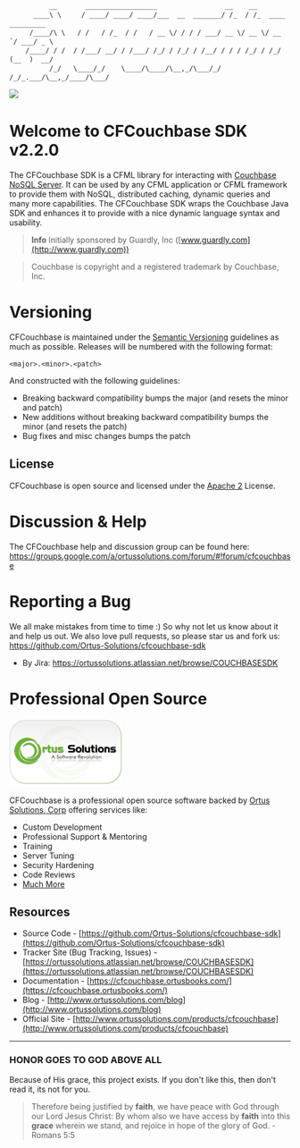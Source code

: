 ```
	      __       __________________                 __    __                  
	  ____\ \     / ____/ ____/ ____/___  __  _______/ /_  / /_  ____ _________ 
	 /____/\ \   / /   / /_  / /   / __ \/ / / / ___/ __ \/ __ \/ __ `/ ___/ _ \
	/____/ / /  / /___/ __/ / /___/ /_/ / /_/ / /__/ / / / /_/ / /_/ (__  )  __/
	      /_/   \____/_/    \____/\____/\__,_/\___/_/ /_/_.___/\__,_/____/\___/ 
```                                                                        

<img src="../images/cfcouchbase-185-logo.png">

# Welcome to CFCouchbase SDK v2.2.0

The CFCouchbase SDK is a CFML library for interacting with [Couchbase NoSQL Server](http://www.couchbase.com). It can be used by any CFML application or CFML framework to provide them with NoSQL, distributed caching, dynamic queries and many more capabilities. The CFCouchbase SDK wraps the Couchbase Java SDK and enhances it to provide with a nice dynamic language syntax and usability.

> **Info** Initially sponsored by Guardly, Inc ([www.guardly.com](http://www.guardly.com))

> Couchbase is copyright and a registered trademark by Couchbase, Inc.

# Versioning
CFCouchbase is maintained under the [Semantic Versioning](http://semver.org) guidelines as much as possible.  Releases will be numbered with the following format:

```
<major>.<minor>.<patch>
```

And constructed with the following guidelines:

* Breaking backward compatibility bumps the major (and resets the minor and patch)
* New additions without breaking backward compatibility bumps the minor (and resets the patch)
* Bug fixes and misc changes bumps the patch

## License
CFCouchbase is open source and licensed under the [Apache 2](http://www.apache.org/licenses/LICENSE-2.0.html) License.

# Discussion & Help
The CFCouchbase help and discussion group can be found here: https://groups.google.com/a/ortussolutions.com/forum/#!forum/cfcouchbase

# Reporting a Bug
We all make mistakes from time to time :) So why not let us know about it and help us out.  We also love pull requests, so please star us and fork us: https://github.com/Ortus-Solutions/cfcouchbase-sdk
* By Jira: https://ortussolutions.atlassian.net/browse/COUCHBASESDK

# Professional Open Source
![Ortus Solutions, Corp](images/ortussolutions_button.png)

CFCouchbase is a professional open source software backed by [Ortus Solutions, Corp](http://www.ortussolutions.com/products/cfcouchbase) offering services like:
* Custom Development
* Professional Support & Mentoring
* Training
* Server Tuning
* Security Hardening
* Code Reviews
* [Much More](http://www.ortussolutions.com/services)

## Resources

- Source Code - [https://github.com/Ortus-Solutions/cfcouchbase-sdk](https://github.com/Ortus-Solutions/cfcouchbase-sdk)
- Tracker Site (Bug Tracking, Issues) - [https://ortussolutions.atlassian.net/browse/COUCHBASESDK](https://ortussolutions.atlassian.net/browse/COUCHBASESDK)
- Documentation - [https://cfcouchbase.ortusbooks.com/](https://cfcouchbase.ortusbooks.com/)
- Blog - [http://www.ortussolutions.com/blog](http://www.ortussolutions.com/blog)
- Official Site - [http://www.ortussolutions.com/products/cfcouchbase](http://www.ortussolutions.com/products/cfcouchbase)


---

### HONOR GOES TO GOD ABOVE ALL
Because of His grace, this project exists. If you don't like this, then don't read it, its not for you.


> Therefore being justified by **faith**, we have peace with God through our Lord Jesus Christ:
By whom also we have access by **faith** into this **grace** wherein we stand, and rejoice in hope of the glory of God. - Romans 5:5